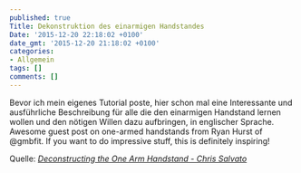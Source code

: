 ```yaml
---
published: true
Title: Dekonstruktion des einarmigen Handstandes
Date: '2015-12-20 22:18:02 +0100'
date_gmt: '2015-12-20 21:18:02 +0100'
categories:
- Allgemein
tags: []
comments: []
---
```

<p>Bevor ich mein eigenes Tutorial poste, hier schon mal eine Interessante und ausf&uuml;hrliche Beschreibung f&uuml;r alle die den einarmigen Handstand lernen wollen und den n&ouml;tigen Willen dazu aufbringen, in englischer Sprache.&nbsp;<img class="alignnone size-full" src="/assets/OAHS-v02.jpg" alt="" />Awesome guest post on one-armed handstands from Ryan Hurst of @gmbfit. If you want to do impressive stuff, this is definitely inspiring!</p>
<p>Quelle: <em><a href="http://chrissalvato.com/2013/07/case-study-achieving-the-one-arm-handstand-hold/">Deconstructing the One Arm Handstand - Chris Salvato</a></em></p>
<p style="text-align: left;">
